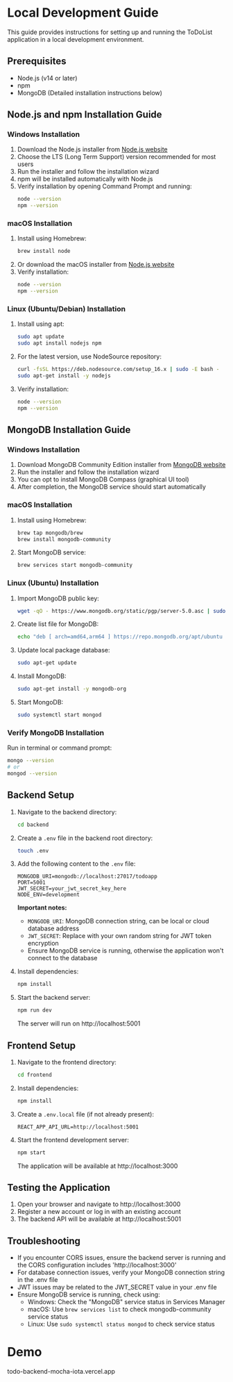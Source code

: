 # Local Development Guide

This guide provides instructions for setting up and running the ToDoList application in a local development environment.

## Prerequisites

- Node.js (v14 or later)
- npm
- MongoDB (Detailed installation instructions below)

## Node.js and npm Installation Guide

### Windows Installation
1. Download the Node.js installer from [Node.js website](https://nodejs.org/)
2. Choose the LTS (Long Term Support) version recommended for most users
3. Run the installer and follow the installation wizard
4. npm will be installed automatically with Node.js
5. Verify installation by opening Command Prompt and running:
   ```bash
   node --version
   npm --version
   ```

### macOS Installation
1. Install using Homebrew:
   ```bash
   brew install node
   ```
2. Or download the macOS installer from [Node.js website](https://nodejs.org/)
3. Verify installation:
   ```bash
   node --version
   npm --version
   ```

### Linux (Ubuntu/Debian) Installation
1. Install using apt:
   ```bash
   sudo apt update
   sudo apt install nodejs npm
   ```
2. For the latest version, use NodeSource repository:
   ```bash
   curl -fsSL https://deb.nodesource.com/setup_16.x | sudo -E bash -
   sudo apt-get install -y nodejs
   ```
3. Verify installation:
   ```bash
   node --version
   npm --version
   ```

## MongoDB Installation Guide

### Windows Installation
1. Download MongoDB Community Edition installer from [MongoDB website](https://www.mongodb.com/try/download/community)
2. Run the installer and follow the installation wizard
3. You can opt to install MongoDB Compass (graphical UI tool)
4. After completion, the MongoDB service should start automatically

### macOS Installation
1. Install using Homebrew:
   ```bash
   brew tap mongodb/brew
   brew install mongodb-community
   ```
2. Start MongoDB service:
   ```bash
   brew services start mongodb-community
   ```

### Linux (Ubuntu) Installation
1. Import MongoDB public key:
   ```bash
   wget -qO - https://www.mongodb.org/static/pgp/server-5.0.asc | sudo apt-key add -
   ```
2. Create list file for MongoDB:
   ```bash
   echo "deb [ arch=amd64,arm64 ] https://repo.mongodb.org/apt/ubuntu focal/mongodb-org/5.0 multiverse" | sudo tee /etc/apt/sources.list.d/mongodb-org-5.0.list
   ```
3. Update local package database:
   ```bash
   sudo apt-get update
   ```
4. Install MongoDB:
   ```bash
   sudo apt-get install -y mongodb-org
   ```
5. Start MongoDB:
   ```bash
   sudo systemctl start mongod
   ```
   
### Verify MongoDB Installation
Run in terminal or command prompt:
```bash
mongo --version
# or
mongod --version
```

## Backend Setup

1. Navigate to the backend directory:
   ```bash
   cd backend
   ```

2. Create a `.env` file in the backend root directory:
   ```bash
   touch .env
   ```

3. Add the following content to the `.env` file:
   ```
   MONGODB_URI=mongodb://localhost:27017/todoapp
   PORT=5001
   JWT_SECRET=your_jwt_secret_key_here
   NODE_ENV=development
   ```
   
   **Important notes:**
   - `MONGODB_URI`: MongoDB connection string, can be local or cloud database address
   - `JWT_SECRET`: Replace with your own random string for JWT token encryption
   - Ensure MongoDB service is running, otherwise the application won't connect to the database

4. Install dependencies:
   ```bash
   npm install
   ```

5. Start the backend server:
   ```bash
   npm run dev
   ```

   The server will run on http://localhost:5001

## Frontend Setup

1. Navigate to the frontend directory:
   ```bash
   cd frontend
   ```

2. Install dependencies:
   ```bash
   npm install
   ```

3. Create a `.env.local` file (if not already present):
   ```
   REACT_APP_API_URL=http://localhost:5001
   ```

4. Start the frontend development server:
   ```bash
   npm start
   ```

   The application will be available at http://localhost:3000

## Testing the Application

1. Open your browser and navigate to http://localhost:3000
2. Register a new account or log in with an existing account
3. The backend API will be available at http://localhost:5001

## Troubleshooting

- If you encounter CORS issues, ensure the backend server is running and the CORS configuration includes 'http://localhost:3000'
- For database connection issues, verify your MongoDB connection string in the .env file
- JWT issues may be related to the JWT_SECRET value in your .env file
- Ensure MongoDB service is running, check using:
  - Windows: Check the "MongoDB" service status in Services Manager
  - macOS: Use `brew services list` to check mongodb-community service status
  - Linux: Use `sudo systemctl status mongod` to check service status

# Demo
todo-backend-mocha-iota.vercel.app

